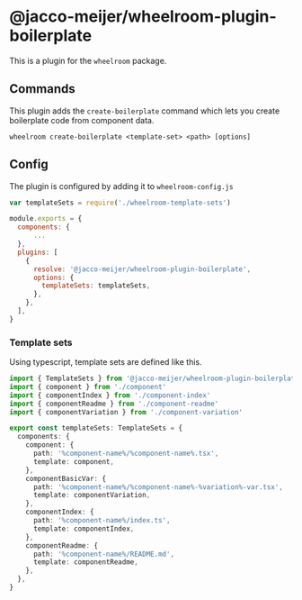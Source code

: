 # @jacco-meijer/wheelroom-plugin-boilerplate

This is a plugin for the `wheelroom` package.

## Commands

This plugin adds the `create-boilerplate` command which lets you create boilerplate
code from component data.

```
wheelroom create-boilerplate <template-set> <path> [options]
```

## Config

The plugin is configured by adding it to `wheelroom-config.js`

```javascript
var templateSets = require('./wheelroom-template-sets')

module.exports = {
  components: {
      ...
  },
  plugins: [
    {
      resolve: '@jacco-meijer/wheelroom-plugin-boilerplate',
      options: {
        templateSets: templateSets,
      },
    },
  ],
}
```

### Template sets

Using typescript, template sets are defined like this. 

```typescript
import { TemplateSets } from '@jacco-meijer/wheelroom-plugin-boilerplate'
import { component } from './component'
import { componentIndex } from './component-index'
import { componentReadme } from './component-readme'
import { componentVariation } from './component-variation'

export const templateSets: TemplateSets = {
  components: {
    component: {
      path: '%component-name%/%component-name%.tsx',
      template: component,
    },
    componentBasicVar: {
      path: '%component-name%/%component-name%-%variation%-var.tsx',
      template: componentVariation,
    },
    componentIndex: {
      path: '%component-name%/index.ts',
      template: componentIndex,
    },
    componentReadme: {
      path: '%component-name%/README.md',
      template: componentReadme,
    },
  },
}
```
